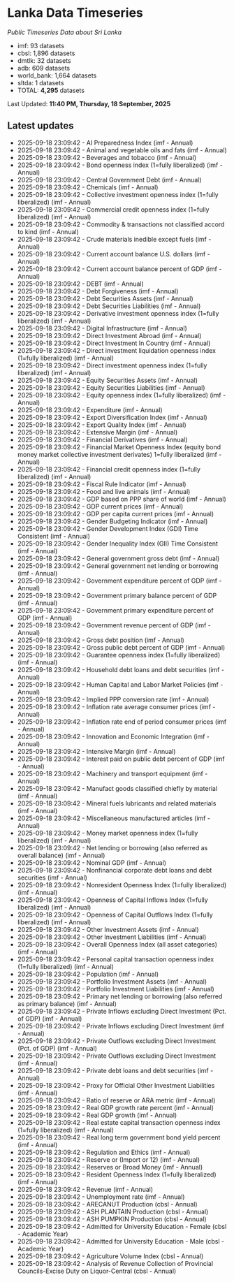 # Lanka Data Timeseries
*Public Timeseries Data about Sri Lanka*

* imf: 93 datasets
* cbsl: 1,896 datasets
* dmtlk: 32 datasets
* adb: 609 datasets
* world_bank: 1,664 datasets
* sltda: 1 datasets
* TOTAL: **4,295** datasets

Last Updated: **11:40 PM, Thursday, 18 September, 2025**

## Latest updates

* 2025-09-18 23:09:42 - AI Preparedness Index (imf - Annual)
* 2025-09-18 23:09:42 - Animal and vegetable oils and fats (imf - Annual)
* 2025-09-18 23:09:42 - Beverages and tobacco (imf - Annual)
* 2025-09-18 23:09:42 - Bond openness index (1=fully liberalized) (imf - Annual)
* 2025-09-18 23:09:42 - Central Government Debt (imf - Annual)
* 2025-09-18 23:09:42 - Chemicals (imf - Annual)
* 2025-09-18 23:09:42 - Collective investment openness index (1=fully liberalized) (imf - Annual)
* 2025-09-18 23:09:42 - Commercial credit openness index (1=fully liberalized) (imf - Annual)
* 2025-09-18 23:09:42 - Commodity & transactions not classified accord to kind (imf - Annual)
* 2025-09-18 23:09:42 - Crude materials inedible except fuels (imf - Annual)
* 2025-09-18 23:09:42 - Current account balance U.S. dollars (imf - Annual)
* 2025-09-18 23:09:42 - Current account balance percent of GDP (imf - Annual)
* 2025-09-18 23:09:42 - DEBT (imf - Annual)
* 2025-09-18 23:09:42 - Debt Forgiveness (imf - Annual)
* 2025-09-18 23:09:42 - Debt Securities Assets (imf - Annual)
* 2025-09-18 23:09:42 - Debt Securities Liabilities (imf - Annual)
* 2025-09-18 23:09:42 - Derivative investment openness index (1=fully liberalized) (imf - Annual)
* 2025-09-18 23:09:42 - Digital Infrastructure (imf - Annual)
* 2025-09-18 23:09:42 - Direct Investment Abroad (imf - Annual)
* 2025-09-18 23:09:42 - Direct Investment In Country (imf - Annual)
* 2025-09-18 23:09:42 - Direct investment liquidation openness index (1=fully liberalized) (imf - Annual)
* 2025-09-18 23:09:42 - Direct investment openness index (1=fully liberalized) (imf - Annual)
* 2025-09-18 23:09:42 - Equity Securities Assets (imf - Annual)
* 2025-09-18 23:09:42 - Equity Securities Liabilities (imf - Annual)
* 2025-09-18 23:09:42 - Equity openness index (1=fully liberalized) (imf - Annual)
* 2025-09-18 23:09:42 - Expenditure (imf - Annual)
* 2025-09-18 23:09:42 - Export Diversification Index (imf - Annual)
* 2025-09-18 23:09:42 - Export Quality Index (imf - Annual)
* 2025-09-18 23:09:42 - Extensive Margin (imf - Annual)
* 2025-09-18 23:09:42 - Financial Derivatives (imf - Annual)
* 2025-09-18 23:09:42 - Financial Market Openness Index (equity bond money market collective investment derivates) 1=fully liberalized (imf - Annual)
* 2025-09-18 23:09:42 - Financial credit openness index (1=fully liberalized) (imf - Annual)
* 2025-09-18 23:09:42 - Fiscal Rule Indicator (imf - Annual)
* 2025-09-18 23:09:42 - Food and live animals (imf - Annual)
* 2025-09-18 23:09:42 - GDP based on PPP share of world (imf - Annual)
* 2025-09-18 23:09:42 - GDP current prices (imf - Annual)
* 2025-09-18 23:09:42 - GDP per capita current prices (imf - Annual)
* 2025-09-18 23:09:42 - Gender Budgeting Indicator (imf - Annual)
* 2025-09-18 23:09:42 - Gender Development Index (GDI) Time Consistent (imf - Annual)
* 2025-09-18 23:09:42 - Gender Inequality Index (GII) Time Consistent (imf - Annual)
* 2025-09-18 23:09:42 - General government gross debt (imf - Annual)
* 2025-09-18 23:09:42 - General government net lending or borrowing (imf - Annual)
* 2025-09-18 23:09:42 - Government expenditure percent of GDP (imf - Annual)
* 2025-09-18 23:09:42 - Government primary balance percent of GDP (imf - Annual)
* 2025-09-18 23:09:42 - Government primary expenditure percent of GDP (imf - Annual)
* 2025-09-18 23:09:42 - Government revenue percent of GDP (imf - Annual)
* 2025-09-18 23:09:42 - Gross debt position (imf - Annual)
* 2025-09-18 23:09:42 - Gross public debt percent of GDP (imf - Annual)
* 2025-09-18 23:09:42 - Guarantee openness index (1=fully liberalized) (imf - Annual)
* 2025-09-18 23:09:42 - Household debt loans and debt securities (imf - Annual)
* 2025-09-18 23:09:42 - Human Capital and Labor Market Policies (imf - Annual)
* 2025-09-18 23:09:42 - Implied PPP conversion rate (imf - Annual)
* 2025-09-18 23:09:42 - Inflation rate average consumer prices (imf - Annual)
* 2025-09-18 23:09:42 - Inflation rate end of period consumer prices (imf - Annual)
* 2025-09-18 23:09:42 - Innovation and Economic Integration (imf - Annual)
* 2025-09-18 23:09:42 - Intensive Margin (imf - Annual)
* 2025-09-18 23:09:42 - Interest paid on public debt percent of GDP (imf - Annual)
* 2025-09-18 23:09:42 - Machinery and transport equipment (imf - Annual)
* 2025-09-18 23:09:42 - Manufact goods classified chiefly by material (imf - Annual)
* 2025-09-18 23:09:42 - Mineral fuels lubricants and related materials (imf - Annual)
* 2025-09-18 23:09:42 - Miscellaneous manufactured articles (imf - Annual)
* 2025-09-18 23:09:42 - Money market openness index (1=fully liberalized) (imf - Annual)
* 2025-09-18 23:09:42 - Net lending or borrowing (also referred as overall balance) (imf - Annual)
* 2025-09-18 23:09:42 - Nominal GDP (imf - Annual)
* 2025-09-18 23:09:42 - Nonfinancial corporate debt loans and debt securities (imf - Annual)
* 2025-09-18 23:09:42 - Nonresident Openness Index (1=fully liberalized) (imf - Annual)
* 2025-09-18 23:09:42 - Openness of Capital Inflows Index (1=fully liberalized) (imf - Annual)
* 2025-09-18 23:09:42 - Openness of Capital Outflows Index (1=fully liberalized) (imf - Annual)
* 2025-09-18 23:09:42 - Other Investment Assets (imf - Annual)
* 2025-09-18 23:09:42 - Other Investment Liabilities (imf - Annual)
* 2025-09-18 23:09:42 - Overall Openness Index (all asset categories) (imf - Annual)
* 2025-09-18 23:09:42 - Personal capital transaction openness index (1=fully liberalized) (imf - Annual)
* 2025-09-18 23:09:42 - Population (imf - Annual)
* 2025-09-18 23:09:42 - Portfolio Investment Assets (imf - Annual)
* 2025-09-18 23:09:42 - Portfolio Investment Liabilities (imf - Annual)
* 2025-09-18 23:09:42 - Primary net lending or borrowing (also referred as primary balance) (imf - Annual)
* 2025-09-18 23:09:42 - Private Inflows excluding Direct Investment (Pct. of GDP) (imf - Annual)
* 2025-09-18 23:09:42 - Private Inflows excluding Direct Investment (imf - Annual)
* 2025-09-18 23:09:42 - Private Outflows excluding Direct Investment (Pct. of GDP) (imf - Annual)
* 2025-09-18 23:09:42 - Private Outflows excluding Direct Investment (imf - Annual)
* 2025-09-18 23:09:42 - Private debt loans and debt securities (imf - Annual)
* 2025-09-18 23:09:42 - Proxy for Official Other Investment Liabilities (imf - Annual)
* 2025-09-18 23:09:42 - Ratio of reserve or ARA metric (imf - Annual)
* 2025-09-18 23:09:42 - Real GDP growth rate percent (imf - Annual)
* 2025-09-18 23:09:42 - Real GDP growth (imf - Annual)
* 2025-09-18 23:09:42 - Real estate capital transaction openness index (1=fully liberalized) (imf - Annual)
* 2025-09-18 23:09:42 - Real long term government bond yield percent (imf - Annual)
* 2025-09-18 23:09:42 - Regulation and Ethics (imf - Annual)
* 2025-09-18 23:09:42 - Reserve or (Import or 12) (imf - Annual)
* 2025-09-18 23:09:42 - Reserves or Broad Money (imf - Annual)
* 2025-09-18 23:09:42 - Resident Openness Index (1=fully liberalized) (imf - Annual)
* 2025-09-18 23:09:42 - Revenue (imf - Annual)
* 2025-09-18 23:09:42 - Unemployment rate (imf - Annual)
* 2025-09-18 23:09:42 - ARECANUT Production (cbsl - Annual)
* 2025-09-18 23:09:42 - ASH PLANTAIN Production (cbsl - Annual)
* 2025-09-18 23:09:42 - ASH PUMPKIN Production (cbsl - Annual)
* 2025-09-18 23:09:42 - Admitted for University Education - Female (cbsl - Academic Year)
* 2025-09-18 23:09:42 - Admitted for University Education - Male (cbsl - Academic Year)
* 2025-09-18 23:09:42 - Agriculture Volume Index (cbsl - Annual)
* 2025-09-18 23:09:42 - Analysis of Revenue Collection of Provincial Councils-Excise Duty on Liquor-Central (cbsl - Annual)